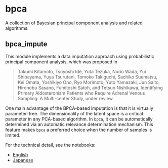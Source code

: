 # bpca

A collection of Bayesian principal component analysis and related algorithms.

## bpca_impute
This module implements a data imputation approach using probabilistic principal component analysis, which was proposed in

> Takumi Kitamoto, Tsuyoshi Idé, Yuta Tezuka, Norio Wada, Yui Shibayama, Yuya Tsurutani, Tomoko Takiguchi, Sachiko Suematsu, Kei Omata, Yoshikiyo Ono, Ryo Morimoto, Yuto Yamazaki, Jun Saito, Hironobu Sasano, Fumitoshi Satoh, and Tetsuo Nishikawa, Identifying Primary Aldosteronism Patients who Require Adrenal Venous Sampling: A Multi-center Study, under review.

One main advantage of the BPCA-based imputation is that it is virtually parameter-free. The dimensionality of the latent space is a critical parameter in any PCA-based algorithm. In `bpca`, it can be automatically determined via an automatic relevance determination mechanism. This feature makes `bpca` a preferred choice when the number of samples is limited. 

For the technical detail, see the notebooks:
- [English](https://github.com/Idesan/bpca/blob/main/bmpca_impute.ipynb)
- [Japanese](https://github.com/Idesan/bpca/blob/main/bmpca_impute_JPN.ipynb)
